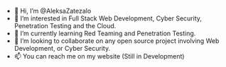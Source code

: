 - 👋 Hi, I’m @AleksaZatezalo
- 👀 I’m interested in Full Stack Web Development, Cyber Security, Penetration Testing and the Cloud.
- 🌱 I’m currently learning Red Teaming and Penetration Testing. 
- 💞️ I’m looking to collaborate on any open source project involving Web Development, or Cyber Security.
- 📫 You can reach me on my website (Still in Development)

<!---
AleksaZatezalo/AleksaZatezalo is a ✨ special ✨ repository because its `README.md` (this file) appears on your GitHub profile.
You can click the Preview link to take a look at your changes.
--->
